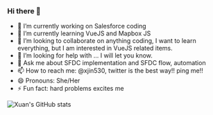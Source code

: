### Hi there 👋

<!--
**xuanjin001/xuanjin001** is a ✨ _special_ ✨ repository because its `README.md` (this file) appears on your GitHub profile.

Here are some ideas to get you started:

https://github.com/anuraghazra/github-readme-stats#github-stats-card
--> 

- 🔭 I’m currently working on Salesforce coding
- 🌱 I’m currently learning VueJS and Mapbox JS
- 👯 I’m looking to collaborate on anything coding, I want to learn everything, but I am interested in VueJS related items. 
- 🤔 I’m looking for help with ... I will let you know. 
- 💬 Ask me about SFDC implementation and SFDC flow, automation
- 📫 How to reach me: @xjin530, twitter is the best way!! ping me!! 
- 😄 Pronouns: She/Her
- ⚡ Fun fact: hard problems excites me  

![Xuan's GitHub stats](https://github-readme-stats.vercel.app/api?username=xuanjin001&count_private=true)
